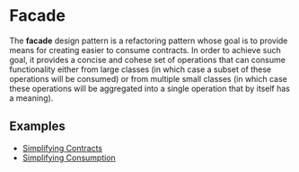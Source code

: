 # Facade

The **facade** design pattern is a refactoring pattern whose goal is to provide
means for creating easier to consume contracts. In order to achieve such goal,
it provides a concise and cohese set of operations that can consume
functionality either from large classes (in which case a subset of these
operations will be consumed) or from multiple small classes (in which case these
operations will be aggregated into a single operation that by itself has a
meaning).

## Examples

- [Simplifying Contracts][1]
- [Simplifying Consumption][2]

[1]: ./001_simplifying_contracts/
[2]: ./002_simplifying_consumption/